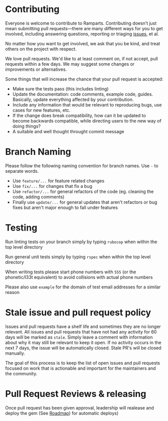 # Contributing

Everyone is welcome to contribute to Ramparts. Contributing doesn’t just mean submitting pull requests—there are many different ways for you to get involved, including answering questions, reporting or triaging [issues](https://github.com/CareGuide/ramparts/issues), et al.

No matter how you want to get involved, we ask that you be kind, and treat others on the project with respect.

We love pull requests. We'd like to at least comment on, if not
accept, pull requests within a few days. We may suggest some changes or improvements or alternatives.

Some things that will increase the chance that your pull request is accepted:

* Make sure the tests pass (this includes linting)
* Update the documentation: code comments, example code, guides. Basically,
  update everything affected by your contribution.
* Include any information that would be relevant to reproducing bugs, use cases for new features, etc.
* If the change does break compatibility, how can it be updated to become backwards compatible, while directing users to the new way of doing things?
* A suitable and well thought throught commit message

# Branch Naming

Please follow the following naming convention for branch names. Use `-` to separate words.

- Use `feature/...` for feature related changes
- Use `fix/...` for changes that fix a bug
- Use `refactor/...` for general refactors of the code (eg. cleaning the code, adding comments)
- Finally use `update/...` for general updates that aren't refactors or bug fixes but aren't major enough to fall under features

# Testing

Run linting tests on your branch simply by typing `rubocop` when within the top level directory

Run general unit tests simply by typing `rspec` when within the top level directory

When writing tests please start phone numbers with `555` (or the phonetic/l33t equivalent) to avoid collisions with actual phone numbers

Please also use `example` for the domain of test email addresses for a similar reason

# Stale issue and pull request policy

Issues and pull requests have a shelf life and sometimes they are no longer relevant. All issues and pull requests that have not had any activity for 60 days will be marked as `stale`. Simply leave a comment with information about why it may still be relevant to keep it open. If no activity occurs in the next 7 days, the issue will be automatically closed. Stale PR's will be closed manually.

The goal of this process is to keep the list of open issues and pull requests focused on work that is actionable and important for the maintainers and the community.

# Pull Request Reviews & releasing

Once pull request has been given approval, leadership will realease and deploy the gem (See [Roadmap](https://github.com/CareGuide/ramparts/blob/master/ROADMAP.md)) for automatic deploys)